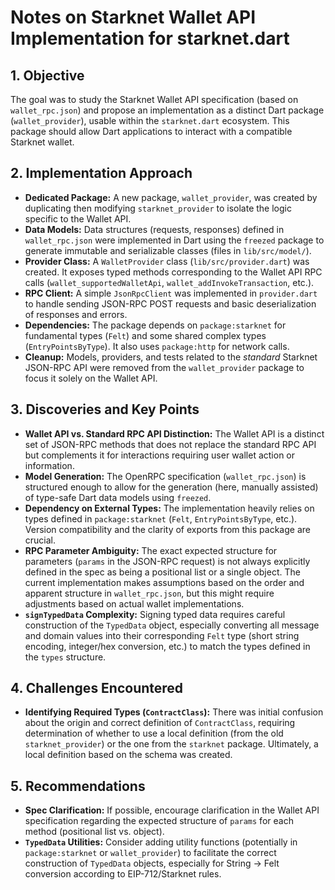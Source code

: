 # Notes on Starknet Wallet API Implementation for starknet.dart

## 1. Objective

The goal was to study the Starknet Wallet API specification (based on `wallet_rpc.json`) and propose an implementation as a distinct Dart package (`wallet_provider`), usable within the `starknet.dart` ecosystem. This package should allow Dart applications to interact with a compatible Starknet wallet.

## 2. Implementation Approach

*   **Dedicated Package:** A new package, `wallet_provider`, was created by duplicating then modifying `starknet_provider` to isolate the logic specific to the Wallet API.
*   **Data Models:** Data structures (requests, responses) defined in `wallet_rpc.json` were implemented in Dart using the `freezed` package to generate immutable and serializable classes (files in `lib/src/model/`).
*   **Provider Class:** A `WalletProvider` class (`lib/src/provider.dart`) was created. It exposes typed methods corresponding to the Wallet API RPC calls (`wallet_supportedWalletApi`, `wallet_addInvokeTransaction`, etc.).
*   **RPC Client:** A simple `JsonRpcClient` was implemented in `provider.dart` to handle sending JSON-RPC POST requests and basic deserialization of responses and errors.
*   **Dependencies:** The package depends on `package:starknet` for fundamental types (`Felt`) and some shared complex types (`EntryPointsByType`). It also uses `package:http` for network calls.
*   **Cleanup:** Models, providers, and tests related to the *standard* Starknet JSON-RPC API were removed from the `wallet_provider` package to focus it solely on the Wallet API.

## 3. Discoveries and Key Points

*   **Wallet API vs. Standard RPC API Distinction:** The Wallet API is a distinct set of JSON-RPC methods that does not replace the standard RPC API but complements it for interactions requiring user wallet action or information.
*   **Model Generation:** The OpenRPC specification (`wallet_rpc.json`) is structured enough to allow for the generation (here, manually assisted) of type-safe Dart data models using `freezed`.
*   **Dependency on External Types:** The implementation heavily relies on types defined in `package:starknet` (`Felt`, `EntryPointsByType`, etc.). Version compatibility and the clarity of exports from this package are crucial.
*   **RPC Parameter Ambiguity:** The exact expected structure for parameters (`params` in the JSON-RPC request) is not always explicitly defined in the spec as being a positional list or a single object. The current implementation makes assumptions based on the order and apparent structure in `wallet_rpc.json`, but this might require adjustments based on actual wallet implementations.
*   **`signTypedData` Complexity:** Signing typed data requires careful construction of the `TypedData` object, especially converting all message and domain values into their corresponding `Felt` type (short string encoding, integer/hex conversion, etc.) to match the types defined in the `types` structure.

## 4. Challenges Encountered

*   **Identifying Required Types (`ContractClass`):** There was initial confusion about the origin and correct definition of `ContractClass`, requiring determination of whether to use a local definition (from the old `starknet_provider`) or the one from the `starknet` package. Ultimately, a local definition based on the schema was created.

## 5. Recommendations

*   **Spec Clarification:** If possible, encourage clarification in the Wallet API specification regarding the expected structure of `params` for each method (positional list vs. object).
*   **`TypedData` Utilities:** Consider adding utility functions (potentially in `package:starknet` or `wallet_provider`) to facilitate the correct construction of `TypedData` objects, especially for String -> Felt conversion according to EIP-712/Starknet rules.
